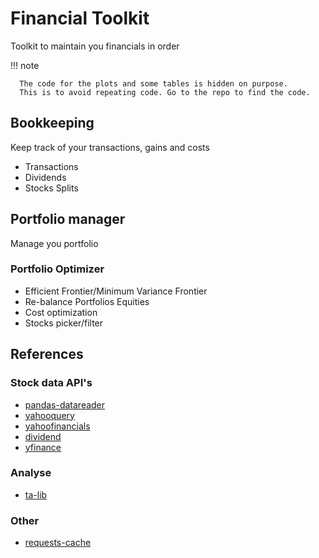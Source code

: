 # Financial Toolkit
Toolkit to maintain you financials in order

!!! note

      The code for the plots and some tables is hidden on purpose.
      This is to avoid repeating code. Go to the repo to find the code.


## Bookkeeping
Keep track of your transactions, gains and costs
- Transactions
- Dividends
- Stocks Splits

## Portfolio manager
Manage you portfolio

### Portfolio Optimizer
- Efficient Frontier/Minimum Variance Frontier
- Re-balance Portfolios Equities
- Cost optimization
- Stocks picker/filter

## References
### Stock data API's
- [pandas-datareader](https://pypi.org/project/pandas-datareader/)
- [yahooquery](https://github.com/dpguthrie/yahooquery)
- [yahoofinancials](https://pypi.org/project/yahoofinancials/)
- [dividend](https://pypi.org/project/dividend/)
- [yfinance](https://pypi.org/project/yfinance/)

### Analyse
- [ta-lib](https://github.com/mrjbq7/ta-lib)

### Other
- [requests-cache](https://pypi.org/project/requests-cache/)
